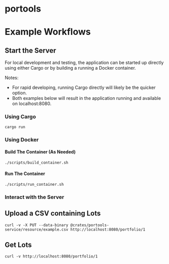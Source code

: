 # portools


# Example Workflows

## Start the Server
For local development and testing, the application can be started up directly using either
Cargo or by building a running a Docker container. 

Notes:
* For rapid developing, running Cargo directly will likely be the quicker option.
* Both examples below will result in the application running and available on localhost:8080.
### Using Cargo
```
cargo run
```

### Using Docker
#### Build The Container (As Needed)
```
./scripts/build_container.sh
```
#### Run The Container
```
./scripts/run_container.sh
```

### Interact with the Server

## Upload a CSV containing Lots
```
curl -v -X PUT --data-binary @crates/portools-service/resource/example.csv http://localhost:8080/portfolio/1
```

## Get Lots
```
curl -v http://localhost:8080/portfolio/1 
```



